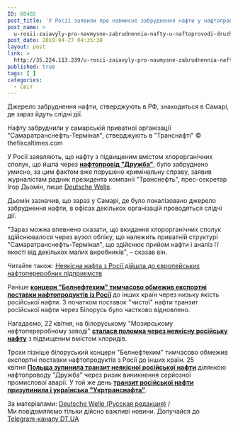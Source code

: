 ```yaml
---
ID: 60402
post_title: 'У Росії заявили про навмисне забруднення нафти у нафтопроводі &#8220;Дружба&#8221;'
post_name: >
  u-rosii-zaiavyly-pro-navmysne-zabrudnennia-nafty-u-naftoprovodi-druzhba
post_date: 2019-04-27 04:35:38
layout: post
link: >
  http://35.224.113.239/u-rosii-zaiavyly-pro-navmysne-zabrudnennia-nafty-u-naftoprovodi-druzhba/
published: true
tags: [ ]
categories:
  - Світ
---
```

<div class="summary" itemprop="alternativeHeadline">
<p>Джерело забруднення нафти, стверджують в РФ, знаходиться в Самарі, де зараз йдуть слідчі дії.</p>
</div>
<div class="bottom_block">
<div class="picture">
<div class="top_photo top">
<div class="frame_image"> <img class="img" src="https://image.zn.ua/media/images/645x426/Feb2016/139427.jpg" alt title="нефть"></div>
<span class="photo_descr"><span class="title">Нафту забруднили у самарській приватної організації "Самаратранснефть-Термінал", стверджують в "Транснафті"</span> <span class="source 1">© thefiscaltimes.com</span></span></div>
</div>
<div class="article_body">
<div class="text">
<p>У Росії заявляють, що нафту з підвищеним вмістом хлорорганічних сполук, що йшла через&nbsp;<a href="https://zn.ua/ECONOMICS/belarus-chastichno-vozobnovila-eksport-nefteproduktov-v-ukrainu-i-polshu-315974_.html" target="_blank" rel="noopener noreferrer"><strong>нафтопровід "Дружба"</strong></a>, було забруднено умисно, за цим фактом вже порушено кримінальну справу, заявив журналістам радник президента компанії "Транснефть", прес-секретар Ігор Дьомін, пише <a href="https://www.dw.com/ru/%D0%B2-%D1%80%D0%BE%D1%81%D1%81%D0%B8%D0%B8-%D0%B7%D0%B0%D0%B2%D0%B5%D0%BB%D0%B8-%D0%B4%D0%B5%D0%BB%D0%BE-%D0%BE%D0%B1-%D1%83%D0%BC%D1%8B%D1%88%D0%BB%D0%B5%D0%BD%D0%BD%D0%BE%D0%BC-%D0%B7%D0%B0%D0%B3%D1%80%D1%8F%D0%B7%D0%BD%D0%B5%D0%BD%D0%B8%D0%B8-%D0%BD%D0%B5%D1%84%D1%82%D0%B8-%D0%B2-%D0%BD%D0%B5%D1%84%D1%82%D0%B5%D0%BF%D1%80%D0%BE%D0%B2%D0%BE%D0%B4%D0%B5-%D0%B4%D1%80%D1%83%D0%B6%D0%B1%D0%B0/a-48504881" target="_blank" rel="noopener noreferrer">Deutsche Welle</a>.</p>
<p>Дьомін зазначив, що зараз у Самарі, де було локалізовано джерело забруднення нафти, в офісах декількох організацій проводяться слідчі дії.</p>
<p>"Зараз можна впевнено сказати, що вкидання хлорорганічних сполук здійснювалося через вузол обліку, що належить приватній структурі "Самаратранснефть-Термінал", що здійснює прийом нафти і аналіз її якості від декількох малих виробників", – сказав він.</p>
<div class="article_attached acenter">Читайте також: <a href="https://dt.ua/ECONOMICS/neyakisna-nafta-z-rosiyi-diyshla-do-yevropeyskih-naftopererobnih-pidpriyemstv-309365_.html">Неякісна нафта з Росії дійшла до європейських нафтопереробних підприємств</a></div>
<p>Раніше&nbsp;<strong><a href="https://dt.ua/ECONOMICS/bilorus-skorotila-tranzit-nafti-z-rosiyi-309271_.html" target="_blank" rel="noopener noreferrer">концерн "Белнефтехим" тимчасово обмежив експортні поставки нафтопродуктів із Росії</a></strong>&nbsp;до інших країн через низьку якість російської нафти. З початком поставок "чистої" нафти транзит російської нафти через Білорусь було частково відновлено.&nbsp;</p>
<p>Нагадаємо, 22 квітня, на білоруському "Мозирському нафтопереробному заводі"&nbsp;<a href="https://dt.ua/ECONOMICS/u-bilorusi-polamavsya-npz-cherez-rosiyskoyi-nafti-nizkoyi-yakosti-309334_.html" target="_blank" rel="noopener noreferrer"><strong>сталася поломка через неякісну російську нафту</strong></a>&nbsp;з підвищеним вмістом хлоридів.</p>
<p>Трохи пізніше білоруський концерн "Белнефтехим" тимчасово обмежив експортні поставки нафтопродуктів з Росії до інших країн. 25 квітня&nbsp;<strong><a href="https://dt.ua/WORLD/polscha-vidmovilasya-priymati-neyakisnu-rosiysku-naftu-309608_.html" target="_blank" rel="noopener noreferrer">Польща зупинила транзит неякісної російської нафти</a></strong>&nbsp;ділянкою нафтопроводу "Дружба" через ризик виникнення серйозної промислової аварії. У той же день <a href="https://dt.ua/UKRAINE/ukrayina-pripinila-tranzit-rosiyskoyi-nafti-cherez-naftoprovid-druzhba-309764_.html" target="_blank" rel="noopener noreferrer"><strong>транзит російської нафти призупинила і українська "Укртранснафта"</strong></a>.</p>
</div>
</div>
<span class="link"><span class="source_caption">За матеріалами: <a href="https://dt.ua/go/aHR0cDovL3d3dy5kdy5kZS8lRDElODIlRDAlQjUlRDAlQkMlRDElOEItJUQwJUI0JUQwJUJEJUQxJThGL3MtOTExOQ==" target="_blank" rel="nofollow noopener noreferrer">Deutsche Welle (Русская редакция)</a> <span class="divider">/</span></span></span>
<div class="telegram">Ми повідомляємо тільки дійсно важливі новини. Долучайся до <a href="https://t.me/znua_live">Telegram-каналу DT.UA</a></div> </div>
